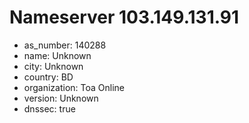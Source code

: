 # Nameserver 103.149.131.91

* as_number: 140288
* name: Unknown
* city: Unknown
* country: BD
* organization: Toa Online
* version: Unknown
* dnssec: true
